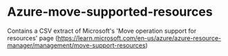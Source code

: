 # Azure-move-supported-resources
Contains a CSV extract of Microsoft's 'Move operation support for resources' page (https://learn.microsoft.com/en-us/azure/azure-resource-manager/management/move-support-resources)
